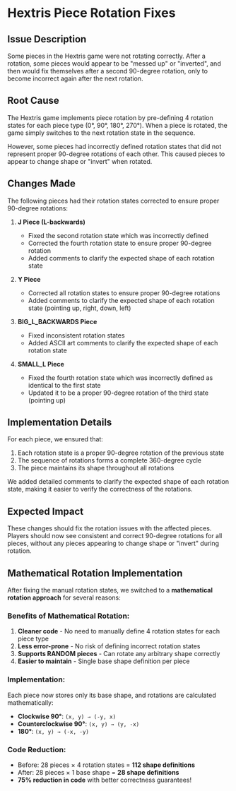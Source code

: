 # Hextris Piece Rotation Fixes

## Issue Description

Some pieces in the Hextris game were not rotating correctly. After a rotation, some pieces would appear to be "messed up" or "inverted", and then would fix themselves after a second 90-degree rotation, only to become incorrect again after the next rotation.

## Root Cause

The Hextris game implements piece rotation by pre-defining 4 rotation states for each piece type (0°, 90°, 180°, 270°). When a piece is rotated, the game simply switches to the next rotation state in the sequence.

However, some pieces had incorrectly defined rotation states that did not represent proper 90-degree rotations of each other. This caused pieces to appear to change shape or "invert" when rotated.

## Changes Made

The following pieces had their rotation states corrected to ensure proper 90-degree rotations:

1. **J Piece (L-backwards)**
   - Fixed the second rotation state which was incorrectly defined
   - Corrected the fourth rotation state to ensure proper 90-degree rotation
   - Added comments to clarify the expected shape of each rotation state

2. **Y Piece**
   - Corrected all rotation states to ensure proper 90-degree rotations
   - Added comments to clarify the expected shape of each rotation state (pointing up, right, down, left)

3. **BIG_L_BACKWARDS Piece**
   - Fixed inconsistent rotation states
   - Added ASCII art comments to clarify the expected shape of each rotation state

4. **SMALL_L Piece**
   - Fixed the fourth rotation state which was incorrectly defined as identical to the first state
   - Updated it to be a proper 90-degree rotation of the third state (pointing up)

## Implementation Details

For each piece, we ensured that:
1. Each rotation state is a proper 90-degree rotation of the previous state
2. The sequence of rotations forms a complete 360-degree cycle
3. The piece maintains its shape throughout all rotations

We added detailed comments to clarify the expected shape of each rotation state, making it easier to verify the correctness of the rotations.

## Expected Impact

These changes should fix the rotation issues with the affected pieces. Players should now see consistent and correct 90-degree rotations for all pieces, without any pieces appearing to change shape or "invert" during rotation.

## Mathematical Rotation Implementation

After fixing the manual rotation states, we switched to a **mathematical rotation approach** for several reasons:

### Benefits of Mathematical Rotation:
1. **Cleaner code** - No need to manually define 4 rotation states for each piece type
2. **Less error-prone** - No risk of defining incorrect rotation states
3. **Supports RANDOM pieces** - Can rotate any arbitrary shape correctly
4. **Easier to maintain** - Single base shape definition per piece

### Implementation:
Each piece now stores only its base shape, and rotations are calculated mathematically:
- **Clockwise 90°**: `(x, y) → (-y, x)`
- **Counterclockwise 90°**: `(x, y) → (y, -x)`  
- **180°**: `(x, y) → (-x, -y)`

### Code Reduction:
- Before: 28 pieces × 4 rotation states = **112 shape definitions**
- After: 28 pieces × 1 base shape = **28 shape definitions**
- **75% reduction in code** with better correctness guarantees!
